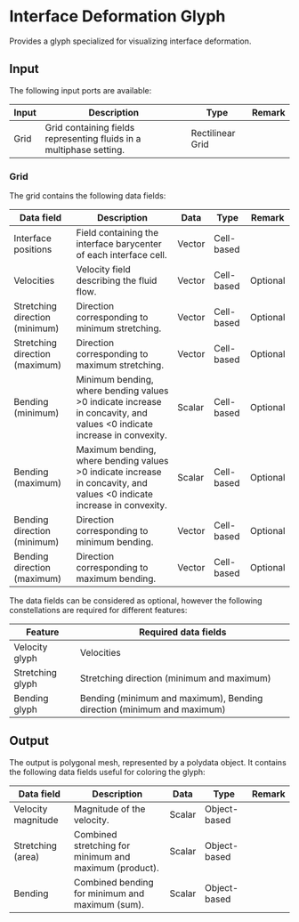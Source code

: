 # Interface Deformation Glyph

Provides a glyph specialized for visualizing interface deformation.

## Input

The following input ports are available:

| Input | Description                                                  | Type             | Remark |
| ----- | ------------------------------------------------------------ | ---------------- | ------ |
| Grid  | Grid containing fields representing fluids in a multiphase setting. | Rectilinear Grid |        |

### Grid

The grid contains the following data fields:

| Data field                     | Description                                                  | Data   | Type       | Remark |
| ------------------------------ | ------------------------------------------------------------ | ------ | ---------- | ------ |
| Interface positions            | Field containing the interface barycenter of each interface cell. | Vector | Cell-based |        |
| Velocities                     | Velocity field describing the fluid flow.                    | Vector | Cell-based | Optional |
| Stretching direction (minimum) | Direction corresponding to minimum stretching.               | Vector | Cell-based | Optional |
| Stretching direction (maximum) | Direction corresponding to maximum stretching.               | Vector | Cell-based | Optional |
| Bending (minimum)                    | Minimum bending, where bending values >0 indicate increase in concavity, and values <0 indicate increase in convexity. | Scalar | Cell-based | Optional |
| Bending (maximum)                    | Maximum bending, where bending values >0 indicate increase in concavity, and values <0 indicate increase in convexity. | Scalar | Cell-based | Optional |
| Bending direction (minimum)          | Direction corresponding to minimum bending.                  | Vector | Cell-based | Optional |
| Bending direction (maximum)          | Direction corresponding to maximum bending.                  | Vector | Cell-based | Optional |

The data fields can be considered as optional, however the following constellations are required for different features:

| Feature          | Required data fields                                         |
| ---------------- | ------------------------------------------------------------ |
| Velocity glyph   | Velocities                                                   |
| Stretching glyph | Stretching direction (minimum and maximum)                   |
| Bending glyph    | Bending (minimum and maximum), Bending direction (minimum and maximum) |

## Output

The output is polygonal mesh, represented by a polydata object. It contains the following data fields useful for coloring the glyph:

| Data field         | Description                                            | Data   | Type         | Remark |
| ------------------ | ------------------------------------------------------ | ------ | ------------ | ------ |
| Velocity magnitude | Magnitude of the velocity.                             | Scalar | Object-based |        |
| Stretching (area)  | Combined stretching for minimum and maximum (product). | Scalar | Object-based |        |
| Bending            | Combined bending for minimum and maximum (sum).        | Scalar | Object-based |        |

